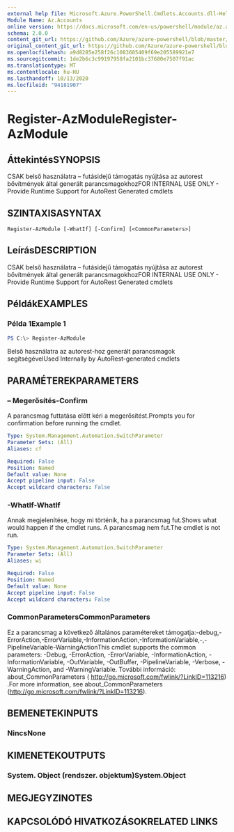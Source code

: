 ```yaml
---
external help file: Microsoft.Azure.PowerShell.Cmdlets.Accounts.dll-Help.xml
Module Name: Az.Accounts
online version: https://docs.microsoft.com/en-us/powershell/module/az.accounts/register-azmodule
schema: 2.0.0
content_git_url: https://github.com/Azure/azure-powershell/blob/master/src/Accounts/Accounts/help/Register-AzModule.md
original_content_git_url: https://github.com/Azure/azure-powershell/blob/master/src/Accounts/Accounts/help/Register-AzModule.md
ms.openlocfilehash: a9d8285e258f26c1083605409f69e205589921e7
ms.sourcegitcommit: 1de2b6c3c99197958fa2101bc37680e7507f91ac
ms.translationtype: MT
ms.contentlocale: hu-HU
ms.lasthandoff: 10/13/2020
ms.locfileid: "94181907"
---
```

# <span data-ttu-id="471b7-101">Register-AzModule</span><span class="sxs-lookup"><span data-stu-id="471b7-101">Register-AzModule</span></span>

## <span data-ttu-id="471b7-102">Áttekintés</span><span class="sxs-lookup"><span data-stu-id="471b7-102">SYNOPSIS</span></span>
<span data-ttu-id="471b7-103">CSAK belső használatra – futásidejű támogatás nyújtása az autorest bővítmények által generált parancsmagokhoz</span><span class="sxs-lookup"><span data-stu-id="471b7-103">FOR INTERNAL USE ONLY - Provide Runtime Support for AutoRest Generated cmdlets</span></span>

## <span data-ttu-id="471b7-104">SZINTAXISA</span><span class="sxs-lookup"><span data-stu-id="471b7-104">SYNTAX</span></span>

```
Register-AzModule [-WhatIf] [-Confirm] [<CommonParameters>]
```

## <span data-ttu-id="471b7-105">Leírás</span><span class="sxs-lookup"><span data-stu-id="471b7-105">DESCRIPTION</span></span>
<span data-ttu-id="471b7-106">CSAK belső használatra – futásidejű támogatás nyújtása az autorest bővítmények által generált parancsmagokhoz</span><span class="sxs-lookup"><span data-stu-id="471b7-106">FOR INTERNAL USE ONLY - Provide Runtime Support for AutoRest Generated cmdlets</span></span>

## <span data-ttu-id="471b7-107">Példák</span><span class="sxs-lookup"><span data-stu-id="471b7-107">EXAMPLES</span></span>

### <span data-ttu-id="471b7-108">Példa 1</span><span class="sxs-lookup"><span data-stu-id="471b7-108">Example 1</span></span>
```powershell
PS C:\> Register-AzModule
```

<span data-ttu-id="471b7-109">Belső használatra az autorest-hoz generált parancsmagok segítségével</span><span class="sxs-lookup"><span data-stu-id="471b7-109">Used Internally by AutoRest-generated cmdlets</span></span>

## <span data-ttu-id="471b7-110">PARAMÉTEREK</span><span class="sxs-lookup"><span data-stu-id="471b7-110">PARAMETERS</span></span>

### <span data-ttu-id="471b7-111">– Megerősítés</span><span class="sxs-lookup"><span data-stu-id="471b7-111">-Confirm</span></span>
<span data-ttu-id="471b7-112">A parancsmag futtatása előtt kéri a megerősítést.</span><span class="sxs-lookup"><span data-stu-id="471b7-112">Prompts you for confirmation before running the cmdlet.</span></span>

```yaml
Type: System.Management.Automation.SwitchParameter
Parameter Sets: (All)
Aliases: cf

Required: False
Position: Named
Default value: None
Accept pipeline input: False
Accept wildcard characters: False
```

### <span data-ttu-id="471b7-113">-WhatIf</span><span class="sxs-lookup"><span data-stu-id="471b7-113">-WhatIf</span></span>
<span data-ttu-id="471b7-114">Annak megjelenítése, hogy mi történik, ha a parancsmag fut.</span><span class="sxs-lookup"><span data-stu-id="471b7-114">Shows what would happen if the cmdlet runs.</span></span> <span data-ttu-id="471b7-115">A parancsmag nem fut.</span><span class="sxs-lookup"><span data-stu-id="471b7-115">The cmdlet is not run.</span></span>

```yaml
Type: System.Management.Automation.SwitchParameter
Parameter Sets: (All)
Aliases: wi

Required: False
Position: Named
Default value: None
Accept pipeline input: False
Accept wildcard characters: False
```

### <span data-ttu-id="471b7-116">CommonParameters</span><span class="sxs-lookup"><span data-stu-id="471b7-116">CommonParameters</span></span>
<span data-ttu-id="471b7-117">Ez a parancsmag a következő általános paramétereket támogatja:-debug,-ErrorAction,-ErrorVariable,-InformationAction,-InformationVariable,-,-PipelineVariable-WarningAction</span><span class="sxs-lookup"><span data-stu-id="471b7-117">This cmdlet supports the common parameters: -Debug, -ErrorAction, -ErrorVariable, -InformationAction, -InformationVariable, -OutVariable, -OutBuffer, -PipelineVariable, -Verbose, -WarningAction, and -WarningVariable.</span></span> <span data-ttu-id="471b7-118">További információ: about_CommonParameters ( http://go.microsoft.com/fwlink/?LinkID=113216) .</span><span class="sxs-lookup"><span data-stu-id="471b7-118">For more information, see about_CommonParameters (http://go.microsoft.com/fwlink/?LinkID=113216).</span></span>

## <span data-ttu-id="471b7-119">BEMENETEK</span><span class="sxs-lookup"><span data-stu-id="471b7-119">INPUTS</span></span>

### <span data-ttu-id="471b7-120">Nincs</span><span class="sxs-lookup"><span data-stu-id="471b7-120">None</span></span>

## <span data-ttu-id="471b7-121">KIMENETEK</span><span class="sxs-lookup"><span data-stu-id="471b7-121">OUTPUTS</span></span>

### <span data-ttu-id="471b7-122">System. Object (rendszer. objektum)</span><span class="sxs-lookup"><span data-stu-id="471b7-122">System.Object</span></span>
## <span data-ttu-id="471b7-123">MEGJEGYZI</span><span class="sxs-lookup"><span data-stu-id="471b7-123">NOTES</span></span>

## <span data-ttu-id="471b7-124">KAPCSOLÓDÓ HIVATKOZÁSOK</span><span class="sxs-lookup"><span data-stu-id="471b7-124">RELATED LINKS</span></span>

